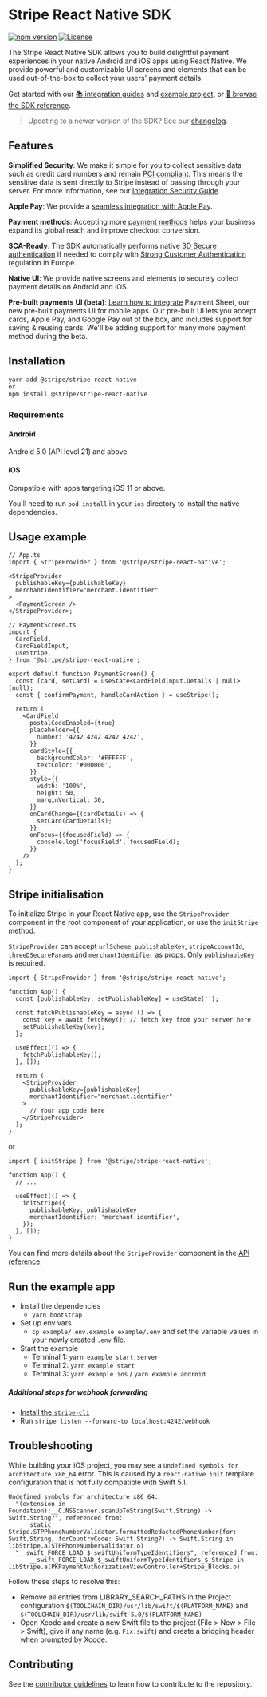 # Stripe React Native SDK

[![npm version](https://img.shields.io/npm/v/@stripe/stripe-react-native.svg?style=flat-square)](https://www.npmjs.com/package/@stripe/stripe-react-native)
[![License](https://img.shields.io/github/license/stripe/stripe-react-native)](https://github.com/stripe/stripe-react-native/blob/master/LICENSE)

The Stripe React Native SDK allows you to build delightful payment experiences in your native Android and iOS apps using React Native. We provide powerful and customizable UI screens and elements that can be used out-of-the-box to collect your users' payment details.

Get started with our [📚 integration guides](https://stripe.com/docs/payments/accept-a-payment?platform=react-native) and [example project](#run-the-example-app), or [📘 browse the SDK reference](https://stripe.dev/stripe-react-native).

> Updating to a newer version of the SDK? See our [changelog](https://github.com/stripe/stripe-react-native/blob/master/CHANGELOG.md).

## Features

**Simplified Security**: We make it simple for you to collect sensitive data such as credit card numbers and remain [PCI compliant](https://stripe.com/docs/security#pci-dss-guidelines). This means the sensitive data is sent directly to Stripe instead of passing through your server. For more information, see our [Integration Security Guide](https://stripe.com/docs/security).

**Apple Pay**: We provide a [seamless integration with Apple Pay](https://stripe.com/docs/apple-pay).

**Payment methods**: Accepting more [payment methods](https://stripe.com/docs/payments/payment-methods/overview) helps your business expand its global reach and improve checkout conversion.

**SCA-Ready**: The SDK automatically performs native [3D Secure authentication](https://stripe.com/docs/payments/3d-secure) if needed to comply with [Strong Customer Authentication](https://stripe.com/docs/strong-customer-authentication) regulation in Europe.

**Native UI**: We provide native screens and elements to securely collect payment details on Android and iOS.

**Pre-built payments UI (beta)**: [Learn how to integrate](https://stripe.com/docs/mobile/payments-ui-beta) Payment Sheet, our new pre-built payments UI for mobile apps. Our pre-built UI lets you accept cards, Apple Pay, and Google Pay out of the box, and includes support for saving & reusing cards. We'll be adding support for many more payment method during the beta.

## Installation

```sh
yarn add @stripe/stripe-react-native
or
npm install @stripe/stripe-react-native
```

### Requirements

#### Android

Android 5.0 (API level 21) and above

#### iOS

Compatible with apps targeting iOS 11 or above.

You'll need to run `pod install` in your `ios` directory to install the native dependencies.

## Usage example

```tsx
// App.ts
import { StripeProvider } from '@stripe/stripe-react-native';

<StripeProvider
  publishableKey={publishableKey}
  merchantIdentifier="merchant.identifier"
>
  <PaymentScreen />
</StripeProvider>;

// PaymentScreen.ts
import {
  CardField,
  CardFieldInput,
  useStripe,
} from '@stripe/stripe-react-native';

export default function PaymentScreen() {
  const [card, setCard] = useState<CardFieldInput.Details | null>(null);
  const { confirmPayment, handleCardAction } = useStripe();

  return (
    <CardField
      postalCodeEnabled={true}
      placeholder={{
        number: '4242 4242 4242 4242',
      }}
      cardStyle={{
        backgroundColor: '#FFFFFF',
        textColor: '#000000',
      }}
      style={{
        width: '100%',
        height: 50,
        marginVertical: 30,
      }}
      onCardChange={(cardDetails) => {
        setCard(cardDetails);
      }}
      onFocus={(focusedField) => {
        console.log('focusField', focusedField);
      }}
    />
  );
}
```

## Stripe initialisation

To initialize Stripe in your React Native app, use the `StripeProvider` component in the root component of your application, or use the `initStripe` method.

`StripeProvider` can accept `urlScheme`, `publishableKey`, `stripeAccountId`, `threeDSecureParams` and `merchantIdentifier` as props. Only `publishableKey` is required.

```tsx
import { StripeProvider } from '@stripe/stripe-react-native';

function App() {
  const [publishableKey, setPublishableKey] = useState('');

  const fetchPublishableKey = async () => {
    const key = await fetchKey(); // fetch key from your server here
    setPublishableKey(key);
  };

  useEffect(() => {
    fetchPublishableKey();
  }, []);

  return (
    <StripeProvider
      publishableKey={publishableKey}
      merchantIdentifier="merchant.identifier"
    >
      // Your app code here
    </StripeProvider>
  );
}
```

or

```tsx
import { initStripe } from '@stripe/stripe-react-native';

function App() {
  // ...

  useEffect(() => {
    initStripe({
      publishableKey: publishableKey
      merchantIdentifier: 'merchant.identifier',
    });
  }, []);
}
```

You can find more details about the `StripeProvider` component in the [API reference](https://stripe.dev/stripe-react-native/api-reference/modules.html#stripeprovider).

## Run the example app

- Install the dependencies
  - `yarn bootstrap`
- Set up env vars
  - `cp example/.env.example example/.env` and set the variable values in your newly created `.env` file.
- Start the example
  - Terminal 1: `yarn example start:server`
  - Terminal 2: `yarn example start`
  - Terminal 3: `yarn example ios` / `yarn example android`

##### Additional steps for webhook forwarding

- [Install the `stripe-cli`](https://stripe.com/docs/stripe-cli)
- Run `stripe listen --forward-to localhost:4242/webhook`

## Troubleshooting

While building your iOS project, you may see a `Undefined symbols for architecture x86_64` error. This is caused by a `react-native init` template configuration that is not fully compatible with Swift 5.1.

```
Undefined symbols for architecture x86_64:
  "(extension in Foundation):__C.NSScanner.scanUpToString(Swift.String) -> Swift.String?", referenced from:
      static Stripe.STPPhoneNumberValidator.formattedRedactedPhoneNumber(for: Swift.String, forCountryCode: Swift.String?) -> Swift.String in libStripe.a(STPPhoneNumberValidator.o)
  "__swift_FORCE_LOAD_$_swiftUniformTypeIdentifiers", referenced from:
      __swift_FORCE_LOAD_$_swiftUniformTypeIdentifiers_$_Stripe in libStripe.a(PKPaymentAuthorizationViewController+Stripe_Blocks.o)
```

Follow these steps to resolve this:

- Remove all entries from LIBRARY_SEARCH_PATHS in the Project configuration
  `$(TOOLCHAIN_DIR)/usr/lib/swift/$(PLATFORM_NAME)` and `$(TOOLCHAIN_DIR)/usr/lib/swift-5.0/$(PLATFORM_NAME)`
- Open Xcode and create a new Swift file to the project (File > New > File > Swift), give it any name (e.g. `Fix.swift`) and create a bridging header when prompted by Xcode.

## Contributing

See the [contributor guidelines](CONTRIBUTING.md) to learn how to contribute to the repository.
